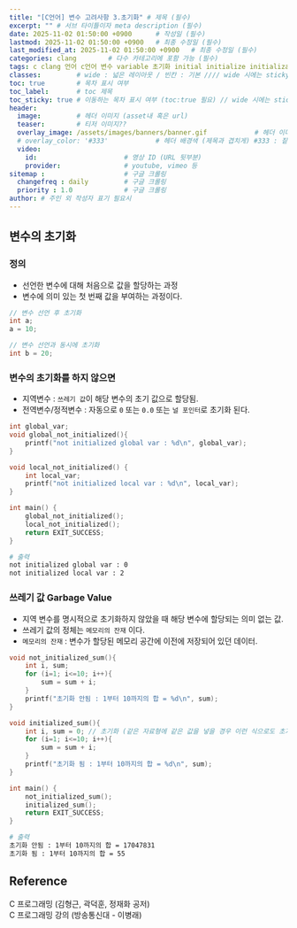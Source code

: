 ```yaml
---
title: "[C언어] 변수 고려사항 3.초기화" # 제목 (필수)
excerpt: "" # 서브 타이틀이자 meta description (필수)
date: 2025-11-02 01:50:00 +0900      # 작성일 (필수)
lastmod: 2025-11-02 01:50:00 +0900   # 최종 수정일 (필수)
last_modified_at: 2025-11-02 01:50:00 +0900   # 최종 수정일 (필수)
categories: clang        # 다수 카테고리에 포함 가능 (필수)
tags: c clang 언어 c언어 변수 variable 초기화 initial initialize initialization 쓰레기 값 쓰레기값 garbagevalue garbage value                    # 태그 복수개 가능 (필수)
classes:         # wide : 넓은 레이아웃 / 빈칸 : 기본 //// wide 시에는 sticky toc 불가
toc: true        # 목차 표시 여부
toc_label:       # toc 제목
toc_sticky: true # 이동하는 목차 표시 여부 (toc:true 필요) // wide 시에는 sticky toc 불가
header: 
  image:         # 헤더 이미지 (asset내 혹은 url)
  teaser:        # 티저 이미지??
  overlay_image: /assets/images/banners/banner.gif            # 헤더 이미지 (제목과 겹치게)
  # overlay_color: '#333'            # 헤더 배경색 (제목과 겹치게) #333 : 짙은 회색 (필수)
  video:
    id:                      # 영상 ID (URL 뒷부분)
    provider:                # youtube, vimeo 등
sitemap :                    # 구글 크롤링
  changefreq : daily         # 구글 크롤링
  priority : 1.0             # 구글 크롤링
author: # 주인 외 작성자 표기 필요시
---
```

<!--postNo: 20251102_011-->


## 변수의 초기화  

### 정의  

- 선언한 변수에 대해 처음으로 값을 할당하는 과정  
- 변수에 의미 있는 첫 번째 값을 부여하는 과정이다.  

```c
// 변수 선언 후 초기화
int a;
a = 10;

// 변수 선언과 동시에 초기화
int b = 20;
```

### 변수의 초기화를 하지 않으면  

- 지역변수 : `쓰레기 값`이 해당 변수의 초기 값으로 할당됨.  
- 전역변수/정적변수 : 자동으로 `0` 또는 `0.0` 또는 `널 포인터`로 초기화 된다.  

```c
int global_var;
void global_not_initialized(){
	printf("not initialized global var : %d\n", global_var);
}

void local_not_initialized() {
	int local_var;
	printf("not initialized local var : %d\n", local_var);
}

int main() {
	global_not_initialized();
	local_not_initialized();
	return EXIT_SUCCESS;
}
```

```bash
# 출력
not initialized global var : 0
not initialized local var : 2
```

### 쓰레기 값 Garbage Value  

- 지역 변수를 명시적으로 초기화하지 않았을 때 해당 변수에 할당되는 의미 없는 값.  
- 쓰레기 값의 정체는 `메모리의 잔재` 이다.  
- `메모리의 잔재` : 변수가 할당된 메모리 공간에 이전에 저장되어 있던 데이터.  

```c
void not_initialized_sum(){
	int i, sum;
	for (i=1; i<=10; i++){
		sum = sum + i;
	}
	printf("초기화 안됨 : 1부터 10까지의 합 = %d\n", sum);
}

void initialized_sum(){
	int i, sum = 0; // 초기화 (같은 자료형에 같은 값을 넣을 경우 이런 식으로도 초기화 가능)
	for (i=1; i<=10; i++){
		sum = sum + i;
	}
	printf("초기화 됨 : 1부터 10까지의 합 = %d\n", sum);
}

int main() {
	not_initialized_sum();
	initialized_sum();
	return EXIT_SUCCESS;
}
```

```bash
# 출력
초기화 안됨 : 1부터 10까지의 합 = 17047831
초기화 됨 : 1부터 10까지의 합 = 55
```


## Reference  

C 프로그래밍 (김형근, 곽덕훈, 정재화 공저)  
C 프로그래밍 강의 (방송통신대 - 이병래)  
